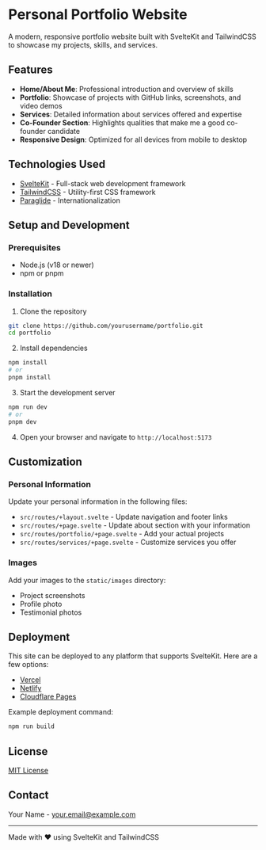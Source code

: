 # Personal Portfolio Website

A modern, responsive portfolio website built with SvelteKit and TailwindCSS to showcase my projects, skills, and services.

## Features

- **Home/About Me**: Professional introduction and overview of skills
- **Portfolio**: Showcase of projects with GitHub links, screenshots, and video demos
- **Services**: Detailed information about services offered and expertise
- **Co-Founder Section**: Highlights qualities that make me a good co-founder candidate
- **Responsive Design**: Optimized for all devices from mobile to desktop

## Technologies Used

- [SvelteKit](https://kit.svelte.dev/) - Full-stack web development framework
- [TailwindCSS](https://tailwindcss.com/) - Utility-first CSS framework
- [Paraglide](https://inlang.com/m/gerre34r/library-inlang-paraglideJs) - Internationalization

## Setup and Development

### Prerequisites

- Node.js (v18 or newer)
- npm or pnpm

### Installation

1. Clone the repository
```bash
git clone https://github.com/yourusername/portfolio.git
cd portfolio
```

2. Install dependencies
```bash
npm install
# or
pnpm install
```

3. Start the development server
```bash
npm run dev
# or
pnpm dev
```

4. Open your browser and navigate to `http://localhost:5173`

## Customization

### Personal Information

Update your personal information in the following files:

- `src/routes/+layout.svelte` - Update navigation and footer links
- `src/routes/+page.svelte` - Update about section with your information
- `src/routes/portfolio/+page.svelte` - Add your actual projects
- `src/routes/services/+page.svelte` - Customize services you offer

### Images

Add your images to the `static/images` directory:
- Project screenshots
- Profile photo
- Testimonial photos

## Deployment

This site can be deployed to any platform that supports SvelteKit. Here are a few options:

- [Vercel](https://vercel.com/)
- [Netlify](https://www.netlify.com/)
- [Cloudflare Pages](https://pages.cloudflare.com/)

Example deployment command:
```bash
npm run build
```

## License

[MIT License](LICENSE)

## Contact

Your Name - [your.email@example.com](mailto:your.email@example.com)

---

Made with ❤️ using SvelteKit and TailwindCSS
